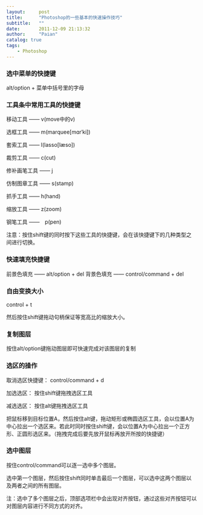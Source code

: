 ```yaml
---
layout:     post
title:      "Photoshop的一些基本的快速操作技巧"
subtitle:   ""
date:       2011-12-09 21:13:32
author:     "Paian"
catalog: true
tags:
    - Photoshop
---
```


### 选中菜单的快捷键

alt/option + 菜单中括号里的字母

### 工具条中常用工具的快捷键

移动工具 —— v(move中的v)

选框工具 —— m(marquee[mɑrˈki])

套索工具 —— l(lasso[læso])

裁剪工具 —— c(cut)

修补画笔工具 —— j

仿制图章工具 —— s(stamp)

抓手工具 —— h(hand)

缩放工具 —— z(zoom)

钢笔工具 ——　p(pen)

注意：按住shift键的同时按下这些工具的快捷键，会在该快捷键下的几种类型之间进行切换。

### 快速填充快捷键

前景色填充 —— alt/option + del
背景色填充 —— control/command + del

### 自由变换大小

control + t

然后按住shift键拖动句柄保证等宽高比的缩放大小。

### 复制图层

按住alt/option键拖动图层即可快速完成对该图层的复制

### 选区的操作

取消选区快捷键： control/command + d

加选选区： 按住shift键拖拽选区工具

减选选区： 按住alt键拖拽选区工具

把鼠标移到目标位置A，然后按住alt键，拖动矩形或椭圆选区工具，会以位置A为中心拉出一个选区来。若此时同时按住shift键，会以位置A为中心拉出一个正方形、正圆形选区来。（拖拽完成后要先放开鼠标再放开所按的快捷键）

### 选中图层

按住control/command可以逐一选中多个图层。

选中第一个图层，然后按住shift同时单击最后一个图层，可以选中这两个图层以及两者之间的所有图层。

注：选中了多个图层之后，顶部选项栏中会出现对齐按钮，通过这些对齐按钮可以对图层内容进行不同方式的对齐。




